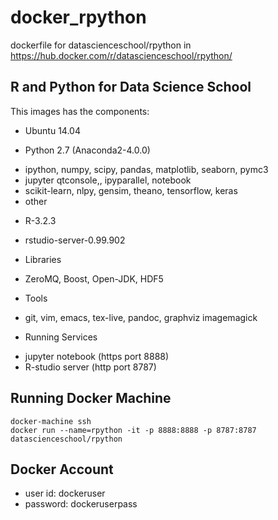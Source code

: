 # docker_rpython
dockerfile for datascienceschool/rpython in https://hub.docker.com/r/datascienceschool/rpython/

R and Python for Data Science School
-----------------------------------------------------


This images has the components:

* Ubuntu 14.04


* Python 2.7 (Anaconda2-4.0.0)
 - ipython, numpy, scipy, pandas, matplotlib, seaborn, pymc3 
 - jupyter qtconsole,, ipyparallel, notebook
 - scikit-learn, nlpy, gensim, theano, tensorflow, keras
 - other 


* R-3.2.3
 - rstudio-server-0.99.902


* Libraries
 - ZeroMQ, Boost, Open-JDK, HDF5


* Tools
 - git, vim, emacs, tex-live, pandoc, graphviz imagemagick



* Running Services
 -  jupyter notebook (https port 8888)
 -  R-studio server (http port 8787)



Running Docker Machine
--------------------------------------------


```
docker-machine ssh
docker run --name=rpython -it -p 8888:8888 -p 8787:8787 datascienceschool/rpython
```


Docker Account
---------------------
* user id: dockeruser
* password: dockeruserpass
